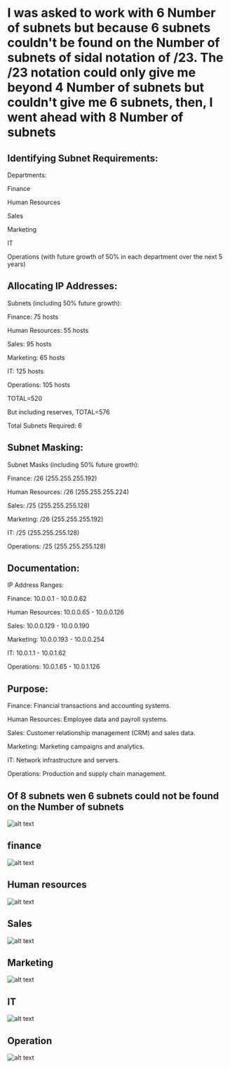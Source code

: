 # I was asked to work with 6 Number of  subnets but because 6 subnets couldn't be found on the Number of subnets of sidal notation of /23. The /23 notation could only give me beyond 4 Number of subnets but couldn't give me 6 subnets, then, I went ahead with 8 Number of subnets

##  Identifying Subnet Requirements:

Departments:

Finance

Human Resources

Sales

Marketing

IT

Operations (with future growth of 50% in each department over the next 5 years)


## Allocating IP Addresses:
Subnets (including 50% future growth):

Finance: 75 hosts

Human Resources: 55 hosts

Sales: 95 hosts

Marketing: 65 hosts

IT: 125 hosts

Operations: 105 hosts

TOTAL=520

But including reserves, TOTAL=576

Total Subnets Required: 6



## Subnet Masking:
Subnet Masks (including 50% future growth):

Finance: /26 (255.255.255.192)

Human Resources: /26 (255.255.255.224)

Sales: /25 (255.255.255.128)

Marketing: /26 (255.255.255.192)

IT: /25 (255.255.255.128)

Operations: /25 (255.255.255.128)


##  Documentation:
IP Address Ranges:

Finance: 10.0.0.1 - 10.0.0.62	

Human Resources: 10.0.0.65 - 10.0.0.126	

Sales: 10.0.0.129 - 10.0.0.190	

Marketing: 10.0.0.193 - 10.0.0.254	

IT: 10.0.1.1 - 10.0.1.62	

Operations: 10.0.1.65 - 10.0.1.126	


## Purpose:
Finance: Financial transactions and accounting systems.

Human Resources: Employee data and payroll systems.

Sales: Customer relationship management (CRM) and sales data.

Marketing: Marketing campaigns and analytics.

IT: Network infrastructure and servers.

Operations: Production and supply chain management.











## Of 8 subnets wen 6 subnets could not be found on the Number of subnets
![alt text](n-images/n-01.png)

## finance
![alt text](n-images/n-02.png)
## Human resources
![alt text](n-images/n-05.png)

## Sales
![alt text](n-images/n-06.png)

## Marketing
![alt text](n-images/n-07.png)

## IT
![alt text](n-images/n-08.png)

## Operation
![alt text](n-images/n-09.png)
















